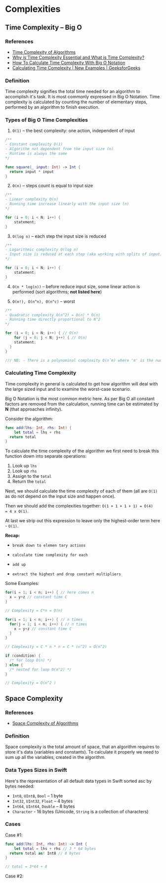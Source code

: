 # Complexities

## Time Complexity – Big O

### References

- [Time Complexity of Algorithms](https://www.studytonight.com/data-structures/time-complexity-of-algorithms)
- [Why is Time Complexity Essential and What is Time Complexity?](https://www.mygreatlearning.com/blog/why-is-time-complexity-essential/)
- [How To Calculate Time Complexity With Big O Notation](https://medium.com/dataseries/how-to-calculate-time-complexity-with-big-o-notation-9afe33aa4c46)
- [Calculating Time Complexity | New Examples | GeeksforGeeks](https://www.youtube.com/watch?v=KXAbAa1mieU)

### Definition

Time complexity signifies the total time needed for an algorithm to accomplish it's task. It is most commonly expressed in Big O Notation. Time complexity is calculated by counting the number of elementary steps, performed by an algorithm to finish execution.

### Types of Big O Time Complexities

1. `O(1)` – the best complexity: one action, independent of input

```swift
/**
- Constant complexity O(1)
- Algorithm not dependent from the input size (n)
- Runtime is always the same
*/

func square(_ input: Int) -> Int {
  return input * input
}
```

2. `O(n)` – steps count is equal to input size

```c#
/**
- Linear complexity O(n)
- Running time increase linearly with the input size (n)
*/

for (i = 0; i < N; i++) {
	statement;
}
```

3. `O(log n)` – each step the input size is reduced

```swift
/**
- Logarithmic complexity O(log n)
- Input size is reduced at each step (aka working with splits of input)
*/

for (i = 0; i < N; i++) {
	statement;
}
```

4. `O(n * log(n))` – before reduce input size, some linear action is performed (sort algorithms; **not listed here**)

5. `O(n!), O(n^n), O(n^c)` – worst	

```c
/**
- Quadratic complexity O(n^2) = O(n) * O(n)
- Running time directly proportional to N^2
*/

for (i = 0; i < N; i++) { // O(n)
	for (j = 0; j < N; j++) { // O(n)
    statement; 
  }
}

/// NB: - There is a polynominal complexity O(nˆm) where 'm' is the number of nested loops
```

### Calculating Time Complexity

Time complexity in general is calculated to get how algorithm will deal with the large sized input and to examine the worst-case scenario.

Big O Notation is the most common metric here. As per Big O all constant factors are removed from the calculation, running time can be estimated by **N** (that approaches infinity).

Consider the algorithm:

```swift
func add(lhs: Int, rhs: Int) {
	let total = lhs + rhs
  return total
}
```

To calculate the time complexity of the algorithm we first need to break this function down into separate operations:

1. Look up `lhs`
2. Look up `rhs`
3. Assign to the `total`
4. Return the `total`

Next, we should calculate the time complexity of each of them (all are `O(1)` as do not depend on the input size and happen once).

Then we should add the complexities together: `O(1 + 1 + 1 + 1) = O(4) = 4 x O(1)`.

At last we strip out this expression to leave only the highest-order term here - `O(1)`.

**Recap:**

- `break down to elemen tary actions`

- `calculate time complexity for each`

- `add up`

- `extract the highest and drop constant multipliers`

Some Examples:

```swift
for(i = 1; i < n; i++) { // here comes n
  x = y+z // constant time C
}

// Complexity = C*n = O(n)
```



```swift
for(i = 1; i < n; i++) { // n times
  for(j = 1; i < n; i++) { // n times
  	x = y+z // constant time C
  }
}

// Complexity = C * n * n = C * (n^2) = O(n^2)
```

```swift
if (condition) {
  /* for loop O(n) */
} else {
  /* nested for loop O(n^2) */
}

// Complexity = O(n^2 )
```

## Space Complexity

### References

- [Space Complexity of Algorithms](https://www.studytonight.com/data-structures/space-complexity-of-algorithms)

### Definition

Space complexity is the total amount of space, that an algorithm requires to store it's data (variables and constants). To calculate it properly we need to sum up all the variables, created in the algorithm. 

### Data Types Sizes in Swift

Here's the representation of all default data types in Swift sorted asc by bytes needed:

- `Int8`, `UInt8`, `Bool` – 1 byte
- `Int32`, `UInt32`, `Float` – 4 bytes
- `Int64`, `UInt64`, `Double` – 8 bytes
- `Character` - 16 bytes (Unicode, `String` is a collection of characters)

### Cases

Case #1:

```swift
func add(lhs: Int, rhs: Int) -> Int {
	let total = lhs + rhs // 3 * 64 bytes
  return total as! Int8 // 8 bytes
}

// total = 3*64 + 8
```

Case #2:

